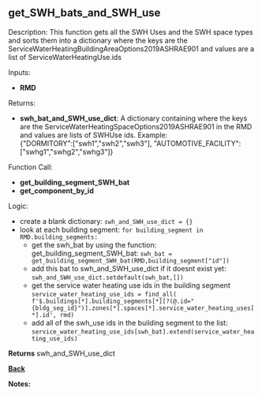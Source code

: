 ## get_SWH_bats_and_SWH_use

Description: This function gets all the SWH Uses and the SWH space types and sorts them into a dictionary where the keys are the ServiceWaterHeatingBuildingAreaOptions2019ASHRAE901 and values are a list of ServiceWaterHeatingUse.ids  

Inputs:
- **RMD**

Returns:
- **swh_bat_and_SWH_use_dict**: A dictionary containing where the keys are the ServiceWaterHeatingSpaceOptions2019ASHRAE901 in the RMD and values are lists of SWHUse ids.  Example:  
{"DORMITORY":["swh1","swh2","swh3"], "AUTOMOTIVE_FACILITY":["swhg1","swhg2","swhg3"]}

Function Call:
- **get_building_segment_SWH_bat**  
- **get_component_by_id**  

Logic:
- create a blank dictionary: `swh_and_SWH_use_dict = {}`
- look at each building segment: `for building_segment in RMD.building_segments:`
    - get the swh_bat by using the function: get_building_segment_SWH_bat: `swh_bat = get_building_segment_SWH_bat(RMD,building_segment["id"])`
    - add this bat to swh_and_SWH_use_dict if it doesnt exist yet: `swh_and_SWH_use_dict.setdefault(swh_bat,[])`
    - get the service water heating use ids in the building segment `service_water_heating_use_ids = find_all(               f'$.buildings[*].building_segments[*][?(@.id="{bldg_seg_id}")].zones[*].spaces[*].service_water_heating_uses[*].id', rmd)`
    - add all of the swh_use ids in the building segment to the list: `service_water_heating_use_ids[swh_bat].extend(service_water_heating_use_ids) `

**Returns** swh_and_SWH_use_dict

**[Back](../_toc.md)**

**Notes:**


